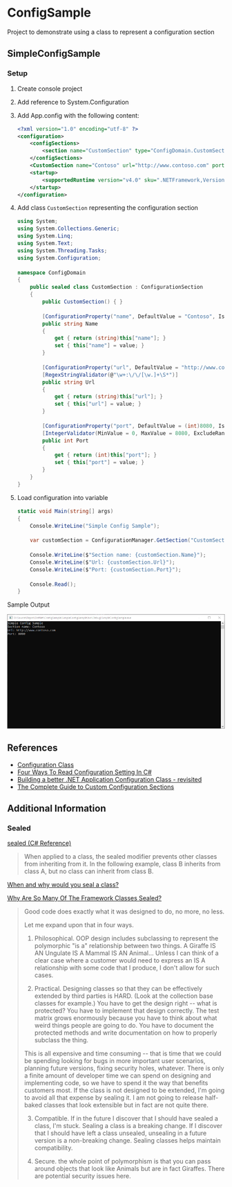 # ConfigSample

Project to demonstrate using a class to represent a configuration section

## SimpleConfigSample

### Setup

1. Create console project
2. Add reference to System.Configuration
3. Add App.config with the following content:

	```xml
	<?xml version="1.0" encoding="utf-8" ?>
	<configuration>
		<configSections>
			<section name="CustomSection" type="ConfigDomain.CustomSection, ConfigDomain" />
		</configSections>
		<CustomSection name="Contoso" url="http://www.contoso.com" port="8080" />
		<startup> 
			<supportedRuntime version="v4.0" sku=".NETFramework,Version=v4.8" />
		</startup>
	</configuration>
	```

4. Add class `CustomSection` representing the configuration section

    ```csharp
    using System;
    using System.Collections.Generic;
    using System.Linq;
    using System.Text;
    using System.Threading.Tasks;
    using System.Configuration;

    namespace ConfigDomain
    {
        public sealed class CustomSection : ConfigurationSection
        {
            public CustomSection() { }

            [ConfigurationProperty("name", DefaultValue = "Contoso", IsRequired = true, IsKey = true)]
            public string Name
            {
                get { return (string)this["name"]; }
                set { this["name"] = value; }
            }

            [ConfigurationProperty("url", DefaultValue = "http://www.contoso.com", IsRequired = true)]
            [RegexStringValidator(@"\w+:\/\/[\w.]+\S*")]
            public string Url
            {
                get { return (string)this["url"]; }
                set { this["url"] = value; }
            }

            [ConfigurationProperty("port", DefaultValue = (int)8080, IsRequired = false)]
            [IntegerValidator(MinValue = 0, MaxValue = 8080, ExcludeRange = false)]
            public int Port
            {
                get { return (int)this["port"]; }
                set { this["port"] = value; }
            }
        }
    }
    ```

5. Load configuration into variable

    ```csharp
    static void Main(string[] args)
    {
        Console.WriteLine("Simple Config Sample");

        var customSection = ConfigurationManager.GetSection("CustomSection") as CustomSection;

        Console.WriteLine($"Section name: {customSection.Name}");
        Console.WriteLine($"Url: {customSection.Url}");
        Console.WriteLine($"Port: {customSection.Port}");

        Console.Read();
    }
    ```

Sample Output

![](config-sample.png)

## References

- [Configuration Class](https://docs.microsoft.com/en-us/dotnet/api/system.configuration.configuration?view=dotnet-plat-ext-5.0)
- [Four Ways To Read Configuration Setting In C#](https://www.c-sharpcorner.com/article/four-ways-to-read-configuration-setting-in-c-sharp/)
- [Building a better .NET Application Configuration Class - revisited](https://weblog.west-wind.com/posts/2012/dec/28/building-a-better-net-application-configuration-class-revisited)
- [The Complete Guide to Custom Configuration Sections](https://robsederblog.wordpress.com/articles/the-complete-guide-to-custom-configuration-sections/)

## Additional Information

### Sealed

[sealed (C# Reference)](https://docs.microsoft.com/en-us/dotnet/csharp/language-reference/keywords/sealed)

> When applied to a class, the sealed modifier prevents other classes from inheriting from it. In the following example, class B inherits from class A, but no class can inherit from class B.

[When and why would you seal a class?](https://stackoverflow.com/questions/7777611/when-and-why-would-you-seal-a-class)

[Why Are So Many Of The Framework Classes Sealed?](https://docs.microsoft.com/en-us/archive/blogs/ericlippert/why-are-so-many-of-the-framework-classes-sealed)

> Good code does exactly what it was designed to do, no more, no less.
> 
> Let me expand upon that in four ways.
> 
> 1) Philosophical. OOP design includes subclassing to represent the polymorphic "is a" relationship between two things. A Giraffe IS AN Ungulate IS A Mammal IS AN Animal... Unless I can think of a clear case where a customer would need to express an IS A relationship with some code that I produce, I don't allow for such cases.
> 
> 2) Practical. Designing classes so that they can be effectively extended by third parties is HARD. (Look at the collection base classes for example.) You have to get the design right -- what is protected? You have to implement that design correctly. The test matrix grows enormously because you have to think about what weird things people are going to do. You have to document the protected methods and write documentation on how to properly subclass the thing.
> 
> This is all expensive and time consuming -- that is time that we could be spending looking for bugs in more important user scenarios, planning future versions, fixing security holes, whatever. There is only a finite amount of developer time we can spend on designing and implementing code, so we have to spend it the way that benefits customers most. If the class is not designed to be extended, I'm going to avoid all that expense by sealing it. I am not going to release half-baked classes that look extensible but in fact are not quite there.
> 
> 3) Compatible. If in the future I discover that I should have sealed a class, I'm stuck. Sealing a class is a breaking change. If I discover that I should have left a class unsealed, unsealing in a future version is a non-breaking change. Sealing classes helps maintain compatibility.
> 
> 4) Secure. the whole point of polymorphism is that you can pass around objects that look like Animals but are in fact Giraffes. There are potential security issues here.
